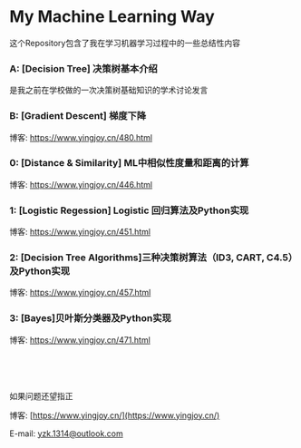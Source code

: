 # My Machine Learning Way

这个Repository包含了我在学习机器学习过程中的一些总结性内容

### A: [Decision Tree] 决策树基本介绍
是我之前在学校做的一次决策树基础知识的学术讨论发言

### B: [Gradient Descent] 梯度下降
博客: https://www.yingjoy.cn/480.html

### 0: [Distance & Similarity] ML中相似性度量和距离的计算

博客: https://www.yingjoy.cn/446.html

### 1: [Logistic Regession] Logistic 回归算法及Python实现
博客: https://www.yingjoy.cn/451.html

### 2: [Decision Tree Algorithms]三种决策树算法（ID3, CART, C4.5）及Python实现
博客: https://www.yingjoy.cn/457.html

### 3: [Bayes]贝叶斯分类器及Python实现
博客: https://www.yingjoy.cn/471.html


<br /><br /><br />

如果问题还望指正

博客: [https://www.yingjoy.cn/](https://www.yingjoy.cn/)

E-mail: [yzk.1314@outlook.com](mailto:yzk.1314@outlook.com)
